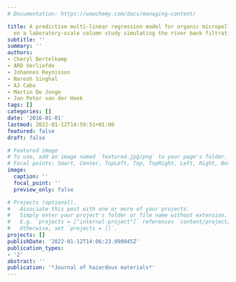 ```yaml
---
# Documentation: https://wowchemy.com/docs/managing-content/

title: A predictive multi-linear regression model for organic micropollutants, based
  on a laboratory-scale column study simulating the river bank filtration process
subtitle: ''
summary: ''
authors:
- Cheryl Bertelkamp
- ARD Verliefde
- Johannes Reynisson
- Naresh Singhal
- AJ Cabo
- Martin De Jonge
- Jan Peter van der Hoek
tags: []
categories: []
date: '2016-01-01'
lastmod: 2022-01-12T14:59:51+01:00
featured: false
draft: false

# Featured image
# To use, add an image named `featured.jpg/png` to your page's folder.
# Focal points: Smart, Center, TopLeft, Top, TopRight, Left, Right, BottomLeft, Bottom, BottomRight.
image:
  caption: ''
  focal_point: ''
  preview_only: false

# Projects (optional).
#   Associate this post with one or more of your projects.
#   Simply enter your project's folder or file name without extension.
#   E.g. `projects = ["internal-project"]` references `content/project/deep-learning/index.md`.
#   Otherwise, set `projects = []`.
projects: []
publishDate: '2022-01-12T14:06:23.090045Z'
publication_types:
- '2'
abstract: ''
publication: '*Journal of hazardous materials*'
---
```

